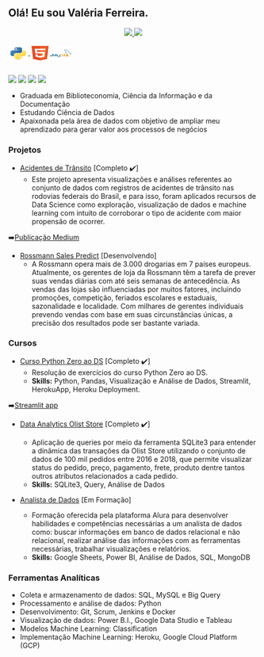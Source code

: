## Olá! Eu sou Valéria Ferreira.

<div align="center">
  <a href="https://github.com/ValFerreiraAlv">
  <img height="180em" src="https://github-readme-stats.vercel.app/api?username=ValFerreiraAlv&show_icons=true&theme=dark&include_all_commits=true&count_private=true"/>
  <img height="180em" src="https://github-readme-stats.vercel.app/api/top-langs/?username=ValFerreiraAlv&layout=compact&langs_count=7&theme=dark"/>
</div>
<div style="display: inline_block"><br>
<img align="center" alt="Vaf-Python" height="30" width="40" src="https://raw.githubusercontent.com/devicons/devicon/master/icons/python/python-original.svg">
<img align="center" alt="Vaf-HTML" height="30" width="40" src="https://raw.githubusercontent.com/devicons/devicon/master/icons/html5/html5-original.svg">
<img align="center" alt="Vaf-MySQL" height="30" width="40" src="https://raw.githubusercontent.com/devicons/devicon/master/icons/mysql/mysql-original-wordmark.svg">
</div>

  ##
  
<div> 
  <a href="https://www.linkedin.com/in/valéria-ferreiraalv" target="_blank"><img src="https://img.shields.io/badge/-LinkedIn-%230077B5?style=for-the-badge&logo=linkedin&logoColor=white" target="_blank"></a> 
  <a href="https://medium.com/@valeria.alvferreira" target="_blank"><img src="https://img.shields.io/badge/Medium-12100E?style=for-the-badge&logo=medium&logoColor=white"></a>
  <a href = "mailto:valeria.alvferreira@gmail.com"><img src="https://img.shields.io/badge/-Gmail-%23333?style=for-the-badge&logo=gmail&logoColor=white" target="_blank"></a>
  <a href="https://twitter.com/vallferre" target="_blank"><img src="https://img.shields.io/badge/Twitter-1DA1F2?style=for-the-badge&logo=twitter&logoColor=white"></a>
 </div> 

 
 
  - Graduada em Biblioteconomia, Ciência da Informação e da Documentação
  - Estudando Ciência de Dados
  - Apaixonada pela área de dados com objetivo de ampliar meu aprendizado para gerar valor aos processos de negócios
  
  ### Projetos
  - [Acidentes de Trânsito](https://github.com/valferreiraalv/acidentes-transito) [Completo ✔️]
    - Este projeto apresenta visualizações e análises referentes ao conjunto de dados com registros de acidentes de trânsito nas rodovias federais do Brasil, e 
      para isso, foram aplicados recursos de Data Science como exploração, visualização de dados e machine learning com intuito de corroborar o tipo de acidente 
      com maior propensão de ocorrer.
  
   ➡️[Publicação Medium](https://medium.com/@valeria.alvferreira/acidentes-de-tr%C3%A2nsito-nas-rodovias-brasileiras-um-estudo-sobre-o-ano-de-2020-6a17aebdf742)
  
  - [Rossmann Sales Predict](https://github.com/valferreiraalv/rossmann_sales_predict) [Desenvolvendo]
    - A Rossmann opera mais de 3.000 drogarias em 7 países europeus. Atualmente, os gerentes de loja da Rossmann têm a tarefa de prever suas vendas diárias com 
    até seis semanas de antecedência. As vendas das lojas são influenciadas por muitos fatores, incluindo promoções, competição, feriados escolares e estaduais,           sazonalidade e localidade. Com milhares de gerentes individuais prevendo vendas com base em suas circunstâncias únicas, a precisão dos resultados pode ser 
    bastante variada. 
  
  ### Cursos
  - [Curso Python Zero ao DS](https://github.com/valferreiraalv/house_rocket) [Completo ✔️]
    - Resolução de exercícios do curso Python Zero ao DS. 
    - <b>Skills:</b> Python, Pandas, Visualização e Análise de Dados, Streamlit, HerokuApp, Heroku Deployment.
  
   ➡️[Streamlit app](https://analysis-house-stream.herokuapp.com/)
  
  - [Data Analytics Olist Store](https://github.com/valferreiraalv/data_analytics_olist_store) [Completo ✔️]
    - Aplicação de queries por meio da ferramenta SQLite3 para entender a dinâmica das transações da Olist Store utilizando o conjunto de dados  de 100 mil 
      pedidos entre 2016 e 2018, que permite visualizar status do pedido, preço, pagamento, frete, produto dentre tantos outros atributos relacionados a cada 
      pedido. 
    - <b>Skills:</b> SQLite3, Query, Análise de Dados 
  
  - [Analista de Dados](https://github.com/valferreiraalv/analista_de_dados) [Em Formação]
    - Formação oferecida pela plataforma Alura para desenvolver habilidades e competências necessárias a um analista de dados como: buscar informações em banco 
      de dados relacional e não relacional, realizar análise das informações com as ferramentas necessárias, trabalhar visualizações e relatórios.
    - <b>Skills:</b> Google Sheets, Power BI, Análise de Dados, SQL, MongoDB
  
 
### Ferramentas Analíticas
  
- Coleta e armazenamento de dados: SQL, MySQL e Big Query
- Processamento e análise de dados: Python
- Desenvolvimento: Git, Scrum, Jenkins e Docker 
- Visualização de dados: Power B.I., Google Data Studio e Tableau
- Modelos Machine Learning: Classification
- Implementação Machine Learning: Heroku, Google Cloud Platform (GCP) 
